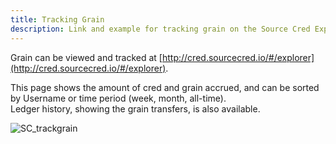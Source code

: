 ```yaml
---
title: Tracking Grain
description: Link and example for tracking grain on the Source Cred Explorer
---
```


Grain can be viewed and tracked at
[http://cred.sourcecred.io/#/explorer](http://cred.sourcecred.io/#/explorer).

This page shows the amount of cred and grain accrued, and can be sorted by
Username or time period (week, month, all-time).  
Ledger history, showing the grain transfers, is also available.

![SC_trackgrain](https://user-images.githubusercontent.com/88468275/129417396-68b8e7bd-a083-435c-a162-8865575239d6.png)
